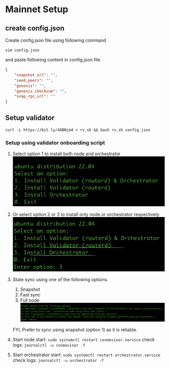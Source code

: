 # Mainnet Setup

## create config.json

Create config.json file using following command

```shell
vim config.json
```

and paste following content in config.json file

```json
{
    "snapshot_url": "",
    "seed_peers": "",
    "genesis": "",
    "genesis_checksum": "",
    "snap_rpc_url": ""
}
```

## Setup validator

```shell
curl -L https://bit.ly/48BNjm4 > rv.sh && bash rv.sh config.json
```

### Setup using validator onboarding script

1. Select option 1 to install both node and orchestrator
   ![binary selection](img/image.png)
2. Or select option 2 or 3 to install only node or orchestrator respectively
   ![node or orchestrator](img/image-1.png)
3. State sync using one of the following options.
   1. Snapshot
   2. Fast sync
   3. Full node
   ![state sync](img/image-2.png)

   FYI, Prefer to sync using snapshot (option 1) as it is reliable.
4. Start node
   start:   `sudo systemctl restart cosmovisor.service`
   check logs: `journalctl -u cosmovisor -f`
5. Start orchestrator
   start: `sudo systemctl restart orchestrator.service`
   check logs: `journalctl -u orchestrator -f`
